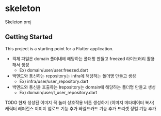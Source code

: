 
# skeleton

Skeleton proj

## Getting Started

This project is a starting point for a Flutter application.

* 객체 파일은 domain 폴더내에 해당하는 폴더명 만들고 freezed 라이브러리 활용해서 생성 
	* Ex) domain/user/user.freezed.dart
* 백엔드와 통신하는 repository는 infra에 해당하는 폴더명 만들고 생성
	* Ex) infra/user/user_repository.dart
* 백엔드와 통신을 호출하는 Irepository는 domain에 해당하는 폴더명 만들고 생성
	* Ex) domain/user/I_user_repository.dart


TODO
현재 생성된 이미지 꾹 눌러 상호작용 버튼 생성하기 (이미지 메타데이터 복사)
캐릭터 레퍼런스 이미지 업로드 기능 추가
와일드카드 기능 추가
프리셋 정렬 기능 추가